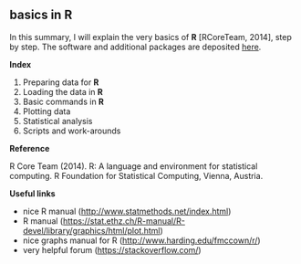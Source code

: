 ## **basics in R**
In this summary, I will explain the very basics of **R** [RCoreTeam, 2014], step by step. 
The software and additional packages are deposited [here](https://cran.r-project.org/). 


**Index**
1. Preparing data for **R**
2. Loading the data in **R**
3. Basic commands in **R**
4. Plotting data
5. Statistical analysis
6. Scripts and work-arounds


**Reference**

R Core Team (2014). R: A language and environment for statistical computing. R Foundation for Statistical Computing, Vienna, Austria.

**Useful links**
- nice R manual (http://www.statmethods.net/index.html)
- R manual (https://stat.ethz.ch/R-manual/R-devel/library/graphics/html/plot.html)
- nice graphs manual for R (http://www.harding.edu/fmccown/r/)
- very helpful forum (https://stackoverflow.com/)
